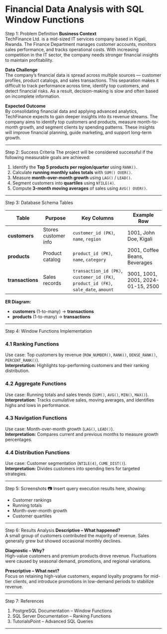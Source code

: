 # Financial Data Analysis with SQL Window Functions
Step 1: Problem Definition
**Business Context**  
TechFinance Ltd. is a mid-sized IT services company based in Kigali, Rwanda. The Finance Department manages customer accounts, monitors sales performance, and tracks operational costs. With increasing competition in the IT sector, the company needs stronger financial insights to maintain profitability.  

**Data Challenge**  
The company’s financial data is spread across multiple sources — customer profiles, product catalogs, and sales transactions. This separation makes it difficult to track performance across time, identify top customers, and detect financial risks. As a result, decision-making is slow and often based on incomplete information.  

**Expected Outcome**  
By consolidating financial data and applying advanced analytics, TechFinance expects to gain deeper insights into its revenue streams. The company aims to identify top customers and products, measure month-to-month growth, and segment clients by spending patterns. These insights will improve financial planning, guide marketing, and support long-term growth.  

---

 Step 2: Success Criteria
The project will be considered successful if the following measurable goals are achieved:  
1. Identify the **Top 5 products per region/quarter** using `RANK()`.  
2. Calculate **running monthly sales totals** with `SUM() OVER()`.  
3. Measure **month-over-month growth** using `LAG()` / `LEAD()`.  
4. Segment customers into **quartiles** using `NTILE(4)`.  
5. Compute **3-month moving averages** of sales using `AVG() OVER()`.  

---

 Step 3: Database Schema
 Tables  

| Table        | Purpose              | Key Columns                              | Example Row                          |  
|--------------|----------------------|-------------------------------------------|--------------------------------------|  
| **customers** | Stores customer info | `customer_id (PK)`, `name`, `region`      | 1001, John Doe, Kigali               |  
| **products**  | Product catalog      | `product_id (PK)`, `name`, `category`     | 2001, Coffee Beans, Beverages        |  
| **transactions** | Sales records     | `transaction_id (PK)`, `customer_id (FK)`, `product_id (FK)`, `sale_date`, `amount` | 3001, 1001, 2001, 2024-01-15, 2500 |  

**ER Diagram:**  
- **customers** (1-to-many) → **transactions**  
- **products** (1-to-many) → **transactions**  

---
 Step 4: Window Functions Implementation
### 4.1 Ranking Functions  
Use case: Top customers by revenue (`ROW_NUMBER()`, `RANK()`, `DENSE_RANK()`, `PERCENT_RANK()`).  
**Interpretation:** Highlights top-performing customers and their ranking distribution.  

### 4.2 Aggregate Functions  
Use case: Running totals and sales trends (`SUM()`, `AVG()`, `MIN()`, `MAX()`).  
**Interpretation:** Tracks cumulative sales, moving averages, and identifies highs and lows in performance.  

### 4.3 Navigation Functions  
Use case: Month-over-month growth (`LAG()`, `LEAD()`).  
**Interpretation:** Compares current and previous months to measure growth percentages.  

### 4.4 Distribution Functions  
Use case: Customer segmentation (`NTILE(4)`, `CUME_DIST()`).  
**Interpretation:** Divides customers into spending tiers for targeted strategies.  

---

 Step 5: Screenshots
📷 Insert query execution results here, showing:  
- Customer rankings  
- Running totals  
- Month-over-month growth  
- Customer quartiles  

---

Step 6: Results Analysis
**Descriptive – What happened?**  
A small group of customers contributed the majority of revenue. Sales generally grew but showed occasional monthly declines.  

**Diagnostic – Why?**  
High-value customers and premium products drove revenue. Fluctuations were caused by seasonal demand, promotions, and regional variations.  

**Prescriptive – What next?**  
Focus on retaining high-value customers, expand loyalty programs for mid-tier clients, and introduce promotions in low-demand periods to stabilize revenue.  

---

Step 7: References
1. PostgreSQL Documentation – Window Functions  
2. SQL Server Documentation – Ranking Functions
3. TutorialsPoint – Advanced SQL Queries   

---

